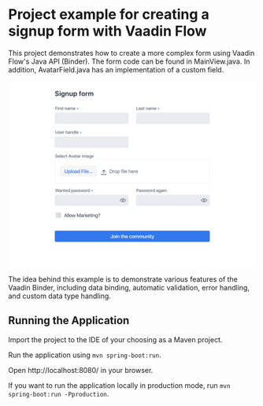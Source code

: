 # Project example for creating a signup form with Vaadin Flow

This project demonstrates how to create a more complex form using Vaadin 
Flow's Java API (Binder). The form code can be found in MainView.java. In 
addition, AvatarField.java has an implementation of a custom field.

[![Vaadin 14 Form Example](form-example.png)](https://vaadin-form-example.demo.vaadin.com/)

The idea behind this example is to demonstrate various features of the Vaadin Binder, including data binding, automatic validation, error handling, and custom data type handling.

## Running the Application

Import the project to the IDE of your choosing as a Maven project.

Run the application using `mvn spring-boot:run`.

Open http://localhost:8080/ in your browser.

If you want to run the application locally in production mode, run `mvn spring-boot:run -Pproduction`.

